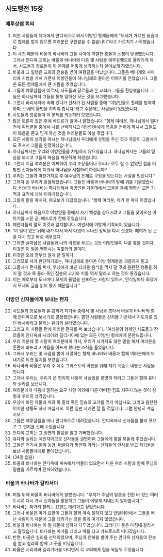 ## 사도행전 15장

### 예루살렘 회의
1. 어떤 사람들이 유대에서 안디옥으로 와서 이방인 형제들에게 "모세가 가르친 풍습대로 할례를 받지 않으면 여러분은 구원받을 수 없습니다"라고 가르치기 시작했습니다.
2. 이 사건 때문에 바울과 바나바와 그들 사이에 격렬한 충돌과 논쟁이 발생했습니다. 그래서 안디옥 교회는 바울과 바나바와 다른 몇 사람을 예루살렘으로 올라가게 해서, 사도들과 장로들이 이 문제를 어떻게 생각하는지 알아보게 하였습니다.
3. 바울과 그 일행은 교회의 전송을 받아 여행길을 떠났습니다. 그들은 베니게와 사마리아 지방을 거쳐 가면서 이방인들이 하나님께로 돌아온 이야기를 전했습니다. 그들은 모든 형제들에게 큰 기쁨을 주었습니다.
4. 그들이 예루살렘에 이르자, 사도들과 장로들과 온 교회가 그들을 환영했습니다. 그들은 하나님께서 그들을 통해 일하신 모든 것을 보고했습니다.
5. 그런데 바리새파에 속해 있다가 신자가 된 사람들 중에 "이방인들도 할례를 받아야 하며, 모세의 율법을 지켜야 합니다"라고 주장하는 사람들이 있었습니다.
6. 사도들과 장로들이 이 문제를 의논하러 모였습니다.
7. 많은 토론이 있은 후에 베드로가 일어나 말했습니다. "형제 여러분, 하나님께서 얼마 전에 여러분들 중에서 나를 선택하시고 이방인들에게 복음을 전하게 하셔서 그들도 이 복음을 듣고 믿게 하신 것을 여러분들도 아실 것입니다.
8. 모든 사람의 생각을 아시는 하나님께서 우리에게 성령을 주신 것과 똑같이 그들에게도 주셔서 그들을 인정하셨습니다.
9. 하나님께서는 우리와 이방인들을 차별하지 않으셨습니다. 하나님께서는 그들의 믿음을 보시고 그들의 마음을 깨끗하게 하셨습니다.
10. 그런데 지금 여러분은 어찌하여 우리 조상들이나 우리나 모두 질 수 없었던 짐을 이방인 신자들에게 지워서 하나님을 시험하려 하십니까?
11. 우리는 그들과 마찬가지로 주 예수님의 은혜로 구원을 받는다는 사실을 믿습니다."
12. 그러자 온 무리가 잠잠해졌습니다. 그들은 바울과 바나바의 말에 귀를 기울였습니다. 바울과 바나바는 하나님께서 이방인들 가운데에서 그들을 통해 행하신 모든 기적과 표적에 대해 이야기했습니다.
13. 그들이 말을 마치자, 야고보가 대답했습니다. "형제 여러분, 제가 한 마디 하겠습니다.
14. 하나님께서 처음으로 이방인들 중에서 자기 백성을 삼으시려고 그들을 찾아오신 이야기를 시몬 곧, 베드로가 전해 주었습니다.
15. 예언자들의 말도 이것과 일치합니다. 예언서에 이렇게 기록되어 있습니다.
16. '이 일이 있은 뒤에 내가 다시 와서 다윗의 무너진 장막을 다시 짓겠다. 폐허가 된 곳을 다시 짓고 바로 세우겠다.
17. 그러면 살아남은 사람들과 나의 이름을 부르는 모든 이방인들이 나를 찾을 것이다. 이것은 이 일을 행하시는 여호와의 말이다.
18. 이것은 오래 전부터 알게 한 일이다.'
19. 그러므로 내가 판단하기로는, 하나님께로 돌아온 이방 형제들을 괴롭히지 말고
20. 그들에게 편지를 써서, 우상에게 바친 더러운 음식을 먹지 말 것과 음란한 행동을 하지 말 것과 목 졸라 죽인 짐승의 고기와 피를 먹지 말라고 하는 것이 좋겠습니다.
21. 이는 예로부터 도시마다 모세의 율법을 선포하는 사람이 있어서, 안식일마다 회당에서 모세의 글을 읽어 왔기 때문입니다."
### 이방인 신자들에게 보내는 편지
22. 사도들과 장로들과 온 교회가 자기들 중에서 몇 사람을 뽑아서 바울과 바나바와 함께 안디옥으로 보내기로 결정했습니다. 뽑힌 사람들은 신자들 가운데서 지도자로 있던 바사바라고 불리는 유다와 실라였습니다.
23. 그리고 이 사람들 편에 이러한 편지를 써 보냈습니다. "여러분의 형제인 사도들과 장로들이 안디옥과 시리아와 길리기아에 있는 모든 이방인 형제에게 문안드립니다.
24. 우리 가운데 몇 사람이 여러분에게 가서, 우리가 시키지도 않은 말을 해서 여러분을 혼란에 빠뜨리고 마음을 아프게 했다는 소식을 들었습니다.
25. 그래서 우리는 몇 사람을 뽑아 사랑하는 형제 바나바와 바울과 함께 여러분에게 보내기로 의견 일치를 보았습니다.
26. 바나바와 바울은 우리 주 예수 그리스도의 이름을 위해 자기 목숨도 내놓은 사람들입니다.
27. 그래서 우리는, 우리가 쓴 편지의 내용이 사실임을 분명히 하려고 그들과 함께 유다와 실라를 보냅니다.
28. 여러분에게 다음에 말하는 요구 사항 이외에 다른 어떠한 짐도 지우지 않는 것이 성령과 우리의 생각입니다.
29. 우상에 바친 제물과 피와 목 졸라 죽인 짐승의 고기를 먹지 마십시오. 그리고 음란한 어떠한 행동도 하지 마십시오. 이런 일만 지키면 잘 될 것입니다. 그럼 안녕히 계십시오."
30. 그들은 예루살렘을 떠나 안디옥으로 내려갔습니다. 안디옥에서 신자들을 불러 모으고 그 편지를 전해 주었습니다.
31. 안디옥 교회는 그 권면의 말씀을 읽고 기뻐했습니다.
32. 유다와 실라는 예언자이므로 신자들을 권면하며 그들에게 힘을 북돋워 주었습니다.
33. 그들은 거기서 얼마 동안, 머물다가 평안히 가라는 신자들의 인사를 받고 자기들을 보낸 사람들에게로 돌아갔습니다.
34. (34절 없음)
35. 바울과 바나바는 안디옥에 계속해서 머물러 있으면서 다른 여러 사람과 함께 주님의 말씀을 가르치며 전파하였습니다.
### 바울과 바나바가 갈라서다
36. 며칠 뒤에 바울이 바나바에게 말했습니다. "우리가 주님의 말씀을 전한 바 있는 여러 도시로 다시 가서 신자들을 방문하고 그들이 어떻게 지내는지 알아봅시다."
37. 바나바는 마가라 불리는 요한도 데려가고 싶었습니다.
38. 그러나 바울은 마가 요한이 그들과 함께 계속 일하지 않고 밤빌리아에서 그들을 떠난 사람이기 때문에 그를 데려가는 것을 좋게 여기지 않았습니다.
39. 바울과 바나바는 이 일 때문에 심하게 다투었습니다. 그러다가 둘은 마침내 갈라서고 말았습니다. 바나바는 마가를 데리고 배를 타고 키프로스로 떠나갔습니다.
40. 반면, 바울은 실라를 선택하였으며, 주님의 은혜를 빌어 주는 안디옥 신자들의 환송을 받고 실라와 함께 그 곳을 떠났습니다.
41. 바울은 시리아와 길리기아를 다니면서 각 교회에게 힘을 북돋워 주었습니다.